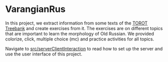 # VarangianRus
In this project, we extract information from some texts of the [TOROT Treebank](http://torottreebank.github.io/) and create exercises from it. The exercises are on different topics that are important to learn the morphology of Old Russian. We provided colorize, click, multiple choice (mc) and practice activities for all topics.

Navigate to [src/serverClientInteraction](https://github.com/eduard-schaf/VarangianRus/tree/master/src/serverClientInteraction) to read how to set up the server and use the user interface of this project.
